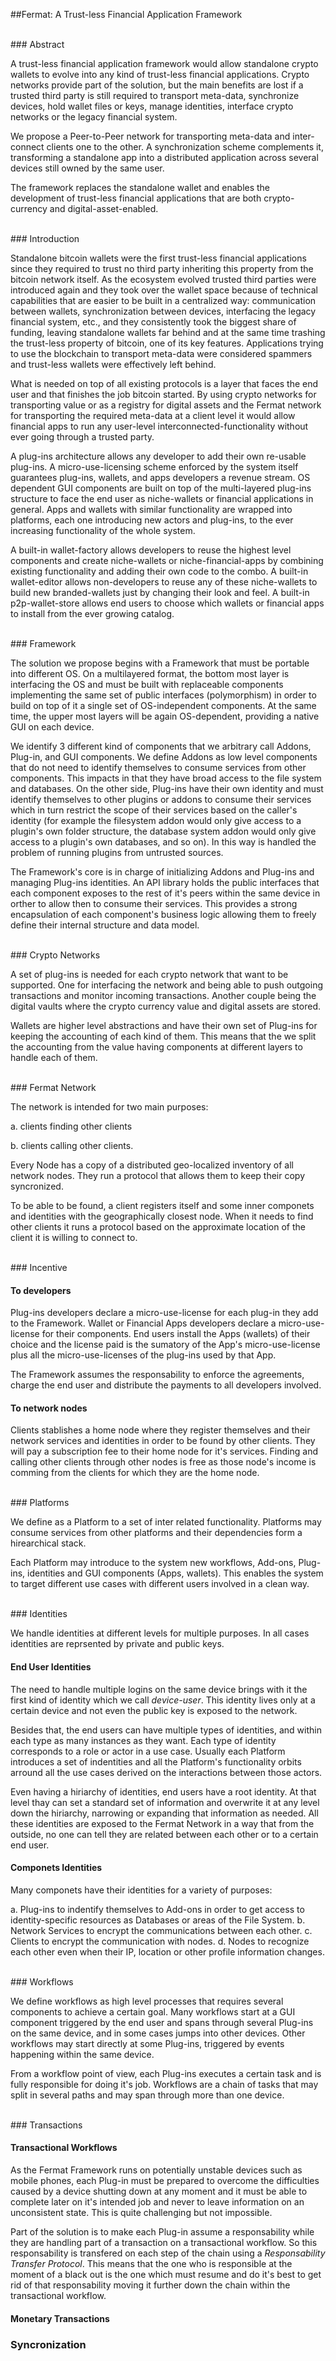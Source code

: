 
##Fermat: A Trust-less Financial Application Framework

<br>
### Abstract

A trust-less financial application framework would allow standalone crypto wallets to evolve into any kind of trust-less financial applications. Crypto networks provide part of the solution, but the main benefits are lost if a trusted third party is still required to transport meta-data, synchronize devices, hold wallet files or keys, manage identities, interface crypto networks or the legacy financial system.

We propose a Peer-to-Peer network for transporting meta-data and inter-connect clients one to the other. A synchronization scheme complements it, transforming a standalone app into a distributed application across several devices still owned by the same user.

The framework replaces the standalone wallet and enables the development of trust-less financial applications that are both crypto-currency and digital-asset-enabled.

<br>
### Introduction

Standalone bitcoin wallets were the first trust-less financial applications since they required to trust no third party inheriting this property from the bitcoin network itself. As the ecosystem evolved trusted third parties were introduced again and they took over the wallet space because of technical capabilities that are easier to be built in a centralized way: communication between wallets, synchronization between devices, interfacing the legacy financial system, etc., and they consistently took the biggest share of funding, leaving standalone wallets far behind and at the same time trashing the trust-less property of bitcoin, one of its key features. Applications trying to use the blockchain to transport meta-data were considered spammers and trust-less wallets were effectively left behind.

What is needed on top of all existing protocols is a layer that faces the end user and that finishes the job bitcoin started. By using crypto networks for transporting value or as a registry for digital assets and the Fermat network for transporting the required meta-data at a client level it would allow financial apps to run any user-level interconnected-functionality without ever going through a trusted party.

A plug-ins architecture allows any developer to add their own re-usable plug-ins. A micro-use-licensing scheme enforced by the system itself guarantees plug-ins, wallets, and apps developers a revenue stream. OS dependent GUI components are built on top of the multi-layered plug-ins structure to face the end user as niche-wallets or financial applications in general. Apps and wallets with similar functionality are wrapped into platforms, each one introducing new actors and plug-ins, to the ever increasing functionality of the whole system.

A built-in wallet-factory allows developers to reuse the highest level components and create niche-wallets or niche-financial-apps by combining existing functionality and adding their own code to the combo. A built-in wallet-editor allows non-developers to reuse any of these niche-wallets to build new branded-wallets just by changing their look and feel. A built-in p2p-wallet-store allows end users to choose which wallets or financial apps to install from the ever growing catalog.

<br>
### Framework

The solution we propose begins with a Framework that must be portable into different OS. On a multilayered format, the bottom most layer is interfacing the OS and must be built with replaceable components implementing the same set of public interfaces (polymorphism) in order to build on top of it a single set of OS-independent components. At the same time, the upper most layers will be again OS-dependent, providing a native GUI on each device.

We identify 3 different kind of components that we arbitrary call Addons, Plug-in, and GUI components. We define Addons as low level components that do not need to identify themselves to consume services from other components. This impacts in that they have broad access to the file system and databases. On the other side, Plug-ins have their own identity and must identify themselves to other plugins or addons to consume their services which in turn restrict the scope of their services based on the caller's identity (for example the filesystem addon would only give access to a plugin's own folder structure, the database system addon would only give access to a plugin's own databases, and so on). In this way is handled the problem of running plugins from untrusted sources.

The Framework's core is in charge of initializing Addons and Plug-ins and managing Plug-ins identities. An API library holds the public interfaces that each component exposes to the rest of it's peers within the same device in orther to allow then to consume their services. This provides a strong encapsulation of each component's business logic allowing them to freely define their internal structure and data model.

<br>
### Crypto Networks

A set of plug-ins is needed for each crypto network that want to be supported. One for interfacing the network and being able to push outgoing transactions and monitor incoming transactions. Another couple being the digital vaults where the crypto currency value and digital assets are stored.

Wallets are higher level abstractions and have their own set of Plug-ins for keeping the accounting of each kind of them. This means that the we split the accounting from the value having components at different layers to handle each of them.

<br>
### Fermat Network

The network is intended for two main purposes: 

a. clients finding other clients

b. clients calling other clients.  

Every Node has a copy of a distributed geo-localized inventory of all network nodes. They run a protocol that allows them to keep their copy syncronized. 

To be able to be found, a client registers itself and some inner componets and identities with the geographically closest node. When it needs to find other clients it runs a protocol based on the approximate location of the client it is willing to connect to.

<br>
### Incentive

#### To developers

Plug-ins developers declare a micro-use-license for each plug-in they add to the Framework. Wallet or Financial Apps developers declare a micro-use-license for their components. End users install the Apps (wallets) of their choice and the license paid is the sumatory of the App's micro-use-license plus all the micro-use-licenses of the plug-ins used by that App. 

The Framework assumes the responsability to enforce the agreements, charge the end user and distribute the payments to all developers involved.

#### To network nodes

Clients stablishes a home node where they register themselves and their network services and identities in order to be found by other clients. They will pay a subscription fee to their home node for it's services. Finding and calling other clients through other nodes is free as those node's income is comming from the clients for which they are the home node.

<br>
### Platforms

We define as a Platform to a set of inter related functionality. Platforms may consume services from other platforms and their dependencies form a hirearchical stack. 

Each Platform may introduce to the system new workflows, Add-ons, Plug-ins, identities and GUI components (Apps, wallets). This enables the system to target different use cases with different users involved in a clean way. 

<br>
### Identities

We handle identities at different levels for multiple purposes. In all cases identities are reprsented by private and public keys.

#### End User Identities

The need to handle multiple logins on the same device brings with it the first kind of identity which we call _device-user_. This identity lives only at a certain device and not even the public key is exposed to the network.

Besides that, the end users can have multiple types of identities, and within each type as many instances as they want. Each type of identity corresponds to a role or actor in a use case. Usually each Platform introduces a set of indentities and all the Platform's functionality orbits arround all the use cases derived on the interactions between those actors. 

Even having a hiriarchy of identities, end users have a root identity. At that level thay can set a standard set of information and overwrite it at any level down the hiriarchy, narrowing or expanding that information as needed. All these identities are exposed to the Fermat Network in a way that from the outside, no one can tell they are related between each other or to a certain end user. 

#### Componets Identities

Many componets have their identities for a variety of purposes:

a. Plug-ins to indentify themselves to Add-ons in order to get access to identity-specific resources as Databases or areas of the File System.
b. Network Services to encrypt the communications between each other.
c. Clients to encrypt the communication with nodes.
d. Nodes to recognize each other even when their IP, location or other profile information changes.

<br>
### Workflows

We define workflows as high level processes that requires several components to achieve a certain goal. Many workflows start at a GUI component triggered by the end user and spans through several Plug-ins on the same device, and in some cases jumps into other devices. Other workflows may start directly at some Plug-ins, triggered by events happening within the same device.

From a workflow point of view, each Plug-ins executes a certain task and is fully responsible for doing it's job. Workflows are a chain of tasks that may split in several paths and may span through more than one device.

<br>
### Transactions

#### Transactional Workflows

As the Fermat Framework runs on potentially unstable devices such as mobile phones, each Plug-in must be prepared to overcome the difficulties caused by a device shutting down at any moment and it must be able to complete later on it's intended job and never to leave information on an unconsistent state. This is quite challenging but not impossible. 

Part of the solution is to make each Plug-in assume a responsability while they are handling part of a transaction on a transactional workflow. So this responsability is transfered on each step of the chain using a _Responsability Transfer Protocol_. This means that the one who is responsible at the moment of a black out is the one which must resume and do it's best to get rid of that responsability moving it further down the chain within the transactional workflow.
 
#### Monetary Transactions








### Syncronization








